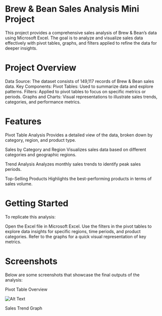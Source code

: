 # Brew & Bean Sales Analysis Mini Project
This project provides a comprehensive sales analysis of Brew & Bean’s data using Microsoft Excel. The goal is to analyze and visualize sales data effectively with pivot tables, graphs, and filters applied to refine the data for deeper insights.

# Project Overview
Data Source: The dataset consists of 149,117 records of Brew & Bean sales data.
Key Components:
Pivot Tables: Used to summarize data and explore patterns.
Filters: Applied to pivot tables to focus on specific metrics or periods.
Graphs and Charts: Visual representations to illustrate sales trends, categories, and performance metrics.

# Features
Pivot Table Analysis
Provides a detailed view of the data, broken down by category, region, and product type.


Sales by Category and Region
Visualizes sales data based on different categories and geographic regions.


Trend Analysis
Analyzes monthly sales trends to identify peak sales periods.


Top-Selling Products
Highlights the best-performing products in terms of sales volume.

# Getting Started
To replicate this analysis:

Open the Excel file in Microsoft Excel.
Use the filters in the pivot tables to explore data insights for specific regions, time periods, and product categories.
Refer to the graphs for a quick visual representation of key metrics.

# Screenshots

Below are some screenshots that showcase the final outputs of the analysis:

Pivot Table Overview

![Alt Text](url_or_path_to_image)


Sales Trend Graph
